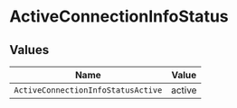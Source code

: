 # ActiveConnectionInfoStatus


## Values

| Name                               | Value                              |
| ---------------------------------- | ---------------------------------- |
| `ActiveConnectionInfoStatusActive` | active                             |